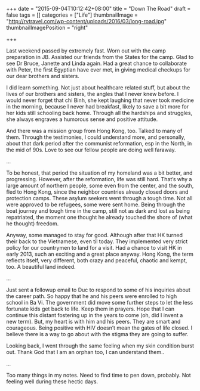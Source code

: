+++
date = "2015-09-04T10:12:42+08:00"
title = "Down The Road"
draft = false
tags = []
categories = ["Life"]
thumbnailImage = "http://rvtravel.com/wp-content/uploads/2016/03/long-road.jpg"
thumbnailImagePosition = "right"

+++

Last weekend passed by extremely fast. Worn out with the camp preparation in JB. Assisted our friends from the States for the camp. Glad to see Dr Bruce, Janette and Linda again. Had a great chance to collaborate with Peter, the first Egyptian have ever met, in giving medical checkups for our dear brothers and sisters.

I did learn something. Not just about healthcare related stuff, but about the lives of our brothers and sisters, the angles that I never knew before. I would never forget that chi Binh, she kept laughing that never took medicine in the morning, because I never had breakfast, likely to save a bit more for her kids still schooling back home. Through all the hardships and struggles, she always engraves a humorous sense and positive attitude.

And there was a mission group from Hong Kong, too. Talked to many of them. Through the testimonies, I could understand more, and personally, about that dark period after the communist reformation, esp in the North, in the mid of 90s. Love to see our fellow people are doing well faraway.

...

To be honest, that period the situation of my homeland was a bit better, and progressing. However, after the reformation, life was still hard. That’s why a large amount of northern people, some even from the center, and the south, fled to Hong Kong, since the neighbor countries already closed doors and protection camps. These asylum seekers went through a tough time. Not all were approved to be refugees, some were sent home. Being through the boat journey and tough time in the camp, still not as dark and lost as being repatriated, the moment one thought he already touched the shore of (what he thought) freedom.

Anyway, some managed to stay for good. Although after that HK turned their back to the Vietnamese, even til today. They implemented very strict policy for our countrymen to land for a visit. Had a chance to visit HK in early 2013, such an exciting and a great place anyway. Hong Kong, the term reflects itself, very different, both crazy and peaceful, chaotic and kempt, too. A beautiful land indeed.

...

Just sent a followup email to Duc to respond to some of his inquiries about the career path. So happy that he and his peers were enrolled to high school in Ba Vi. The government did move some further steps to let the less fortunate kids get back to life. Keep them in prayers. Hope that I can continue this distant fostering up in the years to come (oh, did I invent a new term). But, my heart is with him and his peers. They are smart and courageous. Being positive with HIV doesn’t mean the gates of life closed. I believe there is a way to go about with the stigma they are going to suffer.

Looking back, I went through the same feeling when my skin condition burst out. Thank God that I am an orphan too, I can understand them..

...

Too many things in my notes. Need to find time to pen down, probably. Not feeling well during these hectic days.